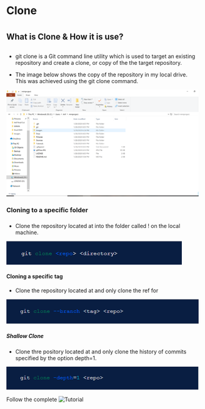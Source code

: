 # Clone <h1>

## What is Clone & How it is use? <h2>

* git clone is a Git command line utility which is used to target an existing repository and create a clone, or copy of the the target repository.

* The image below shows the copy of the repository in my local drive. This was achieved using the git clone command. 

![Clone](Images/Clone.PNG)

### Cloning to a specific folder<h3>

* Clone the repository located at <repo> into the folder called <directory>! on the local machine.

![CloneFlolder](Images/CloneFolder.PNG)

#### Cloning a specific tag <h4>

* Clone the repository located at <repo> and only clone the ref for <tag>

![CloneTag](/Images/CloneTag.PNG)

##### Shallow Clone <h5>

* Clone thre pository located at <repo> and only clone the history of commits specified by the option depth=1.

![CloneShallow](/Images/ShallowClone.PNG)

Follow the complete ![Tutorial](https://www.atlassian.com/git/tutorials/setting-up-a-repository/git-clone)

